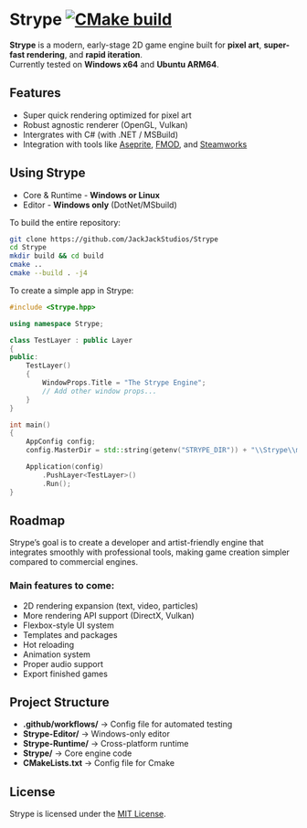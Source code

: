 # Strype [![CMake build](https://github.com/JackJackStudios/Strype/actions/workflows/cmake-multi-platform.yml/badge.svg)](https://github.com/JackJackStudios/Strype/actions/workflows/cmake-multi-platform.yml)
**Strype** is a modern, early-stage 2D game engine built for **pixel art**, **super-fast rendering**, and **rapid iteration**.  
Currently tested on **Windows x64** and **Ubuntu ARM64**.

## Features
- Super quick rendering optimized for pixel art
- Robust agnostic renderer (OpenGL, Vulkan)
- Intergrates with C# (with .NET / MSBuild)
- Integration with tools like [Aseprite](https://www.aseprite.org/), [FMOD](https://www.fmod.com/), and [Steamworks](https://partner.steamgames.com/)

## Using Strype
* Core & Runtime - **Windows or Linux**
* Editor - **Windows only** (DotNet/MSbuild)

To build the entire repository:
```bash
git clone https://github.com/JackJackStudios/Strype
cd Strype
mkdir build && cd build
cmake ..
cmake --build . -j4
```
To create a simple app in Strype:
```cpp
#include <Strype.hpp>

using namespace Strype;

class TestLayer : public Layer
{
public:
    TestLayer()
    {
        WindowProps.Title = "The Strype Engine";
        // Add other window props...
    }
}

int main()
{
    AppConfig config;
    config.MasterDir = std::string(getenv("STRYPE_DIR")) + "\\Strype\\master";

    Application(config)
        .PushLayer<TestLayer>()
        .Run();
}
```

## Roadmap
Strype’s goal is to create a developer and artist-friendly engine that integrates smoothly with professional tools, making game creation simpler compared to commercial engines.

### Main features to come:
- 2D rendering expansion (text, video, particles)
- More rendering API support (DirectX, Vulkan)
- Flexbox-style UI system
- Templates and packages
- Hot reloading
- Animation system
- Proper audio support
- Export finished games

## Project Structure
- **.github/workflows/** → Config file for automated testing
- **Strype-Editor/** → Windows-only editor
- **Strype-Runtime/** → Cross-platform runtime
- **Strype/** → Core engine code
- **CMakeLists.txt** → Config file for Cmake

## License
Strype is licensed under the [MIT License](LICENSE).